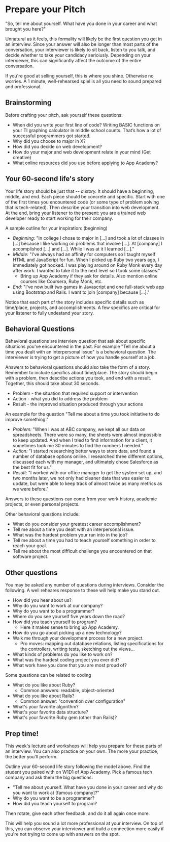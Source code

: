 # Prepare your Pitch

"So, tell me about yourself. What have you done in your career and what brought you here?"

Unnatural as it feels, this formality will likely be the first question you get in an interview.  Since your answer will also be longer than most parts of the conversation, your interviewer is likely to sit back, listen to you talk, and decide whether to take your candidacy serioiusly.  Depending on your interviewer, this can significantly affect the outcome of the entire conversation.  

If you're good at selling yourself, this is where you shine. Otherwise no worries. A 1 minute, well-rehearsed spiel is all you need to sound prepared and professional.

## Brainstorming

Before crafting your pitch, ask yourself these questions:

* When did you write your first line of code? Writing BASIC functions on your TI graphing calculator in middle school counts. That’s how a lot of successful programmers got started.
* Why did you choose to major in X?
* How did you decide on web development?
* How do your major and web development relate in your mind (Get creative)
* What online resources did you use before applying to App Academy?

## Your 60-second life's story

Your life story should be just that -- *a story.*  It should have a beginning, middle, and end.  Each piece should be concrete and specific.  Start with one of the first times you encountered code (or some type of problem solving that is tech-related).  Then describe your transition into web development.  At the end, bring your listener to the present: you are a trained web developer ready to start working for their company.  

 A sample outline for your inspiration:
(beginning)
* *Beginning:* "In college I chose to major in [...] and took a lot of classes in [...] because I like working on problems that involve [...].  At [company] I accomplished [...] and [...]. While I was at it I learned [...]."
* *Middle:* "I've always had an affinity for computers so I taught myself HTML and JavaScript for fun.  When I picked up Ruby two years ago, I immediately got hooked.  I was playing around on Ruby Monk every day after work.  I wanted to take it to the next level so I took some classes."
    * Bring up App Academy if they ask for details. Also mention online courses like Coursera, Ruby Monk, etc.
* *End:* "I've now built two games in Javascript and one full-stack web app using Bootstrap and Rails.  I want to join [company] because [...]."

Notice that each part of the story includes specific details such as time/place, projects, and accomplishments.  A few specifics are critical for your listener to fully undestand your story.  

## Behavioral Questions

Behavioral questions are interview question that ask about specific situations you've encountered in the past.  For example "Tell me about a time you dealt with an interpersonal issue" is a behavioral question.  The interviewer is trying to get a picture of how you handle yourself at a job.   

Answers to behavioral questions should also take the form of a story.  Remember to include specifics about time/place. The story should begin with a problem, then describe actions you took, and end with a result. Together, this should take about 30 seconds.  
* Problem - the situation that required support or intervention
* Action - what you did to address the problem
* Result - the improved situation produced through your actions

An example for the question "Tell me about a time you took initiative to do improve something."  
* *Problem:* "When I was at ABC company, we kept all our data on spreadsheets.  There were so many, the sheets were almost impossible to keep updated.  And when I tried to find information for a client, it sometimes took me 30 minutes to find the numbers I needed."
* *Action:* "I started researching better ways to store data, and found a number of database options online. I researched three different options, discussed each with my manager, and ultimately chose Salesforce as the best fit for us." 
* *Result:* "I worked with our office manager to get the system set up, and two months later, we not only had cleaner data that was easier to update, but were able to keep track of almost twice as many metrics as we were before."  

Answers to these questions can come from your work history, academic projects, or even personal projects.  

Other behavioral questions include:
* What do you consider your greatest career accomplishment? 
* Tell me about a time you dealt with an interpersonal issue. 
* What was the hardest problem your ran into in the job?
* Tell me about a time you had to teach yourself something in order to reach your goal.  
* Tell me about the most difficult challenge you encountered on that software project.  


## Other questions

You may be asked any number of questions during interviews. Consider the following.  A well reheares response to these will help make you stand out.  

* How did you hear about us?
* Why do you want to work at our company?
* Why do you want to be a programmer?
* Where do you see yourself five years down the road?
* How did you teach yourself to program?
    * Here it makes sense to bring up App Academy.
* How do you go about picking up a new technology?
* Walk me through your development process for a new project.
    * Pro moves: mapping out database relations, listing specifications for the controllers, writing tests, sketching out the views...
* What kinds of problems do you like to work on?
* What was the hardest coding project you ever did?
* What work have you done that you are most proud of?

Some questions can be related to coding
* What do you like about Ruby?
    * Common answers: readable, object-oriented
* What do you like about Rails?
    * Common answer: "convention over configuration"
* What's your favorite algorithm?
* What's your favorite data structure? 
* What's your favorite Ruby gem (other than Rails)?


## Prep time!

This week's lecture and workshops will help you prepare for these parts of an interview.  You can also practice on your own. The more your practice, the better you'll perform.

Outline your 60-second life story following the model above.  Find the student you paired with on W1D1 of App Academy. Pick a famous tech company and ask them the big questions:

* "Tell me about yourself. What have you done in your career and why do you want to work at [famous company]?"
* Why do you want to be a programmer?
* How did you teach yourself to program?

Then rotate, give each other feedback, and do it all again once more.

This will help you sound a lot more professional at your interview. On top of this, you can observe your interviewer and build a connection more easily if you're not trying to come up with answers on the spot.

